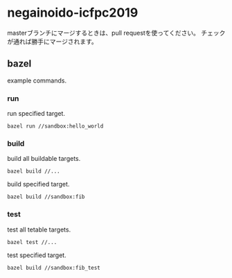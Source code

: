 # negainoido-icfpc2019

masterブランチにマージするときは、pull requestを使ってください。
チェックが通れば勝手にマージされます。

## bazel

example commands.

### run

run specified target.

```
bazel run //sandbox:hello_world
```

### build

build all buildable targets.

```
bazel build //...
```

build specified target.

```
bazel build //sandbox:fib
```

### test

test all tetable targets.

```
bazel test //...
```

test specified target.

```
bazel build //sandbox:fib_test
```
